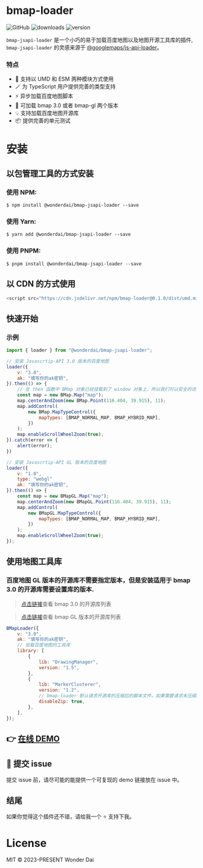 # bmap-loader

![GitHub](https://img.shields.io/github/license/yinguobing/cnn-facial-landmark)
![downloads](https://img.shields.io/npm/dt/bmap-loader.svg)
![version](https://img.shields.io/npm/v/bmap-loader)

`bmap-jsapi-loader` 是一个小巧的易于加载百度地图以及地图开源工具库的插件, `bmap-jsapi-loader` 的灵感来源于 [@googlemaps/js-api-loader](https://www.npmjs.com/package/@googlemaps/js-api-loader)。

### 特点

-   🎨 支持以 UMD 和 ESM 两种模块方式使用
-   🪄 为 TypeScript 用户提供完善的类型支持
-   ⚡ 异步加载百度地图脚本
-   💌 可加载 bmap 3.0 或者 bmap-gl 两个版本
-   💡 支持加载百度地图开源库
-   📦 提供完善的单元测试

# 安装

## 以包管理工具的方式安装

### 使用 NPM:

```shell
$ npm install @wonderdai/bmap-jsapi-loader --save
```

### 使用 Yarn:

```shell
$ yarn add @wonderdai/bmap-jsapi-loader --save
```

### 使用 PNPM:

```shell
$ pnpm install @wonderdai/bmap-jsapi-loader --save
```

## 以 CDN 的方式使用

```js
<script src="https://cdn.jsdelivr.net/npm/bmap-loader@0.1.0/dist/umd.min.js"></script>
```

## 快速开始

### 示例

```js
import { loader } from "@wonderdai/bmap-jsapi-loader";

// 安装 Javascrtip-API 3.0 版本的百度地图
loader({
    v: "3.0",
    ak: "填写你的ak密钥",
}).then(() => {
    // 在 then 函数中 BMap 对象已经挂载到了 window 对象上，所以我们可以安全的访问 BMap 对象的属性和方法
    const map = new BMap.Map("map");
    map.centerAndZoom(new BMap.Point(116.404, 39.915), 11);
    map.addControl(
        new BMap.MapTypeControl({
            mapTypes: [BMAP_NORMAL_MAP, BMAP_HYBRID_MAP],
        })
    );
    map.enableScrollWheelZoom(true);
}).catch(error => {
    alert(error);
})

// 安装 Javascrtip-API GL 版本的百度地图
loader({
    v: "1.0",
    type: "webgl"
    ak: "填写你的ak密钥",
}).then(() => {
    const map = new BMapGL.Map("map");
    map.centerAndZoom(new BMapGL.Point(116.404, 39.915), 11);
    map.addControl(
        new BMapGL.MapTypeControl({
            mapTypes: [BMAP_NORMAL_MAP, BMAP_HYBRID_MAP],
        })
    );
    map.enableScrollWheelZoom(true);
});
```

## 使用地图工具库

### 百度地图 GL 版本的开源库不需要指定版本，但是安装适用于 bmap 3.0 的开源库需要设置库的版本.

> [点击链接](https://lbsyun.baidu.com/index.php?title=jspopular3.0/openlibrary)查看 bmap 3.0 的开源库列表

> [点击链接](https://github.com/huiyan-fe/BMapGLLib)查看 bmap GL 版本的开源库列表

```js
BMapLoader({
    v: "3.0",
    ak: "填写你的ak密钥",
    // 加载百度地图的工具库
    library: [
        {
            lib: "DrawingManager",
            version: "1.5",
        },
        {
            lib: "MarkerClusterer",
            version: "1.2",
            // bmap-loader 默认请求开源库的压缩后的脚本文件，如果需要请求未压缩的源文件，设置 `disableZip: true` 即可。
            disableZip: true,
        },
    ],
});
```

## 👉 [在线 DEMO](https://codesandbox.io/s/sad-firefly-nvbl4c?file=/src/App.vue)

## 🐛 提交 issue

提交 issue 前，请尽可能的能提供一个可复现的 demo 链接放在 issue 中。

## 结尾

如果你觉得这个插件还不错，请给我一个 ⭐ 支持下我。

# License

MIT © 2023-PRESENT Wonder Dai
